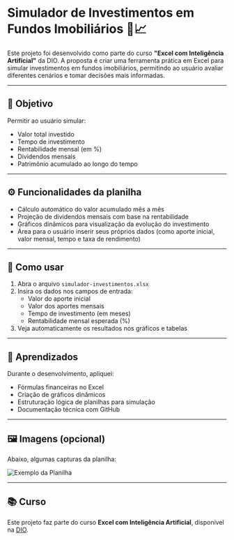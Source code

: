 # Simulador de Investimentos em Fundos Imobiliários 🏢📈

Este projeto foi desenvolvido como parte do curso **"Excel com Inteligência Artificial"** da DIO. A proposta é criar uma ferramenta prática em Excel para simular investimentos em fundos imobiliários, permitindo ao usuário avaliar diferentes cenários e tomar decisões mais informadas.

---

## 🎯 Objetivo

Permitir ao usuário simular:
- Valor total investido
- Tempo de investimento
- Rentabilidade mensal (em %)
- Dividendos mensais
- Patrimônio acumulado ao longo do tempo

---

## ⚙️ Funcionalidades da planilha

- Cálculo automático do valor acumulado mês a mês
- Projeção de dividendos mensais com base na rentabilidade
- Gráficos dinâmicos para visualização da evolução do investimento
- Área para o usuário inserir seus próprios dados (como aporte inicial, valor mensal, tempo e taxa de rendimento)

---

## 📌 Como usar

1. Abra o arquivo `simulador-investimentos.xlsx`
2. Insira os dados nos campos de entrada:
   - Valor do aporte inicial
   - Valor dos aportes mensais
   - Tempo de investimento (em meses)
   - Rentabilidade mensal esperada (%)
3. Veja automaticamente os resultados nos gráficos e tabelas

---

## 🧠 Aprendizados

Durante o desenvolvimento, apliquei:
- Fórmulas financeiras no Excel
- Criação de gráficos dinâmicos
- Estruturação lógica de planilhas para simulação
- Documentação técnica com GitHub

---

## 🖼️ Imagens (opcional)

Abaixo, algumas capturas da planilha:

![Exemplo da Planilha](./images/captura-exemplo.png)

---

## 📚 Curso

Este projeto faz parte do curso **Excel com Inteligência Artificial**, disponível na [DIO](https://www.dio.me/).

